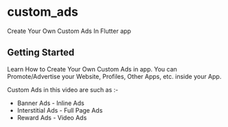 # custom_ads

Create Your Own Custom Ads In Flutter app

## Getting Started

Learn How to Create Your Own Custom Ads in app. 
You can Promote/Advertise your Website, Profiles, Other Apps, etc. inside your App.

Custom Ads in this video are such as :-
- Banner Ads - Inline Ads
- Interstitial Ads - Full Page Ads
- Reward Ads - Video Ads
